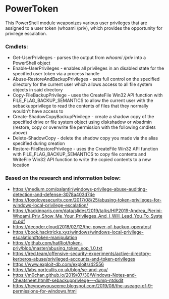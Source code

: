 # PowerToken
This PowerShell module weaponizes various user privileges that are assigned to a user token (whoami /priv), which provides the opportunity for privilege escalation.

### Cmdlets:
* Get-UserPrivileges - parses the output from *whoami /priv* into a PowerShell object
* Enable-UserPrivileges - enables all privileges in an disabled state for the specified user token via a process handle
* Abuse-RestoreAndBackupPrivileges - sets full control on the specified directory for the current user which allows access to all file system objects in said directory
* Copy-FileBackupPrivilege - uses the CreateFile Win32 API function with FILE_FLAG_BACKUP_SEMANTICS to allow the current user with the sebackupprivilege to read the contents of files that they normally wouldn't have access to
* Create-ShadowCopyBackupPrivilege - create a shadow copy of the specified drive or file system object using diskshadow or wbadmin (restore, copy or overwrite file permission with the following cmdlets above)
* Delete-ShadowCopy - delete the shadow copy you made via the alias specified during creation 
* Restore-FileRestorePrivilege - uses the CreateFile Win32 API function with FILE_FLAG_BACKUP_SEMANTICS to copy file contents and WriteFile Win32 API function to write the copied contents to a new location



### Based on the research and information below:
* https://medium.com/palantir/windows-privilege-abuse-auditing-detection-and-defense-3078a403d74e
* https://foxglovesecurity.com/2017/08/25/abusing-token-privileges-for-windows-local-privilege-escalation/
* https://hackinparis.com/data/slides/2019/talks/HIP2019-Andrea_Pierini-Whoami_Priv_Show_Me_Your_Privileges_And_I_Will_Lead_You_To_System.pdf
* https://decoder.cloud/2018/02/12/the-power-of-backup-operatos/
* https://book.hacktricks.xyz/windows/windows-local-privilege-escalation#token-manipulation
* https://github.com/hatRiot/token-priv/blob/master/abusing_token_eop_1.0.txt
* https://ired.team/offensive-security-experiments/active-directory-kerberos-abuse/privileged-accounts-and-token-privileges
* https://www.exploit-db.com/exploits/42556
* https://labs.portcullis.co.uk/blog/se-and-you/
* https://m0chan.github.io/2019/07/30/Windows-Notes-and-Cheatsheet.html#-sebackupprivlege---dump-ntdsdit
* https://heynowyouseeme.blogspot.com/2019/08/the-useage-of-9-permissions-for-windows.html
